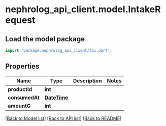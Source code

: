 # nephrolog_api_client.model.IntakeRequest

## Load the model package
```dart
import 'package:nephrolog_api_client/api.dart';
```

## Properties
Name | Type | Description | Notes
------------ | ------------- | ------------- | -------------
**productId** | **int** |  | 
**consumedAt** | [**DateTime**](DateTime.md) |  | 
**amountG** | **int** |  | 

[[Back to Model list]](../README.md#documentation-for-models) [[Back to API list]](../README.md#documentation-for-api-endpoints) [[Back to README]](../README.md)


